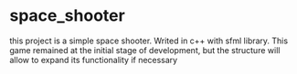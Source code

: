# space_shooter

this project is a simple space shooter. Writed in c++ with sfml library. 
This game remained at the initial stage of development, but the structure will allow to expand its functionality if necessary
